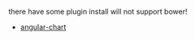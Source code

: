 there have some plugin install will not support bower!
* [angular-chart](https://github.com/jtblin/angular-chart.js)